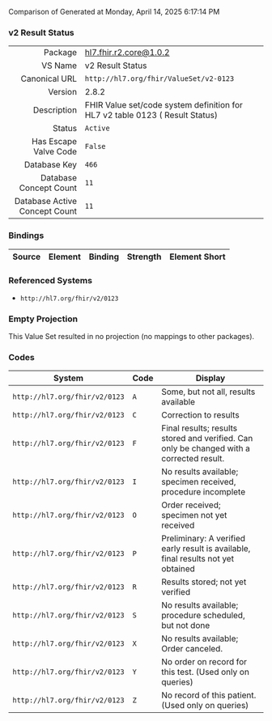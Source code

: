 Comparison of 
Generated at Monday, April 14, 2025 6:17:14 PM

### v2 Result Status

|      |     |
| ---: | --- |
| Package | hl7.fhir.r2.core@1.0.2 |
| VS Name | v2 Result Status |
| Canonical URL | `http://hl7.org/fhir/ValueSet/v2-0123` |
| Version | 2.8.2 |
| Description | FHIR Value set/code system definition for HL7 v2 table 0123 ( Result Status) |
| Status | `Active` |
| Has Escape Valve Code | `False` |
| Database Key | `466` |
| Database Concept Count | `11` |
| Database Active Concept Count | `11` |
### Bindings

| Source | Element | Binding | Strength | Element Short |
| ------ | ------- | ------- | -------- | ------------- |

### Referenced Systems

* `http://hl7.org/fhir/v2/0123`
### Empty Projection

This Value Set resulted in no projection (no mappings to other packages).

### Codes

| System | Code | Display |
| ------ | ---- | ------- |
| `http://hl7.org/fhir/v2/0123` | `A` | Some, but not all, results available |
| `http://hl7.org/fhir/v2/0123` | `C` | Correction to results |
| `http://hl7.org/fhir/v2/0123` | `F` | Final results; results stored and verified.  Can only be changed with a corrected result. |
| `http://hl7.org/fhir/v2/0123` | `I` | No results available; specimen received, procedure incomplete |
| `http://hl7.org/fhir/v2/0123` | `O` | Order received; specimen not yet received |
| `http://hl7.org/fhir/v2/0123` | `P` | Preliminary: A verified early result is available, final results not yet obtained |
| `http://hl7.org/fhir/v2/0123` | `R` | Results stored; not yet verified |
| `http://hl7.org/fhir/v2/0123` | `S` | No results available; procedure scheduled, but not done |
| `http://hl7.org/fhir/v2/0123` | `X` | No results available; Order canceled. |
| `http://hl7.org/fhir/v2/0123` | `Y` | No order on record for this test.  (Used only on queries) |
| `http://hl7.org/fhir/v2/0123` | `Z` | No record of this patient. (Used only on queries) |

